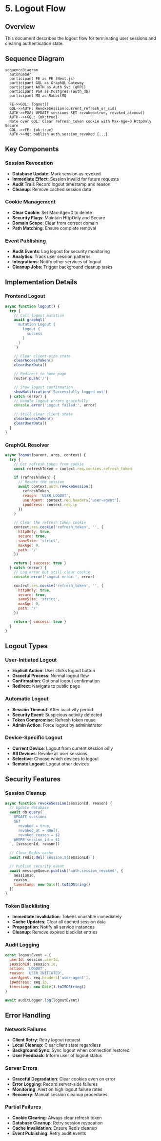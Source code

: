 # 5. Logout Flow

## Overview

This document describes the logout flow for terminating user sessions and clearing authentication state.

## Sequence Diagram

```mermaid
sequenceDiagram
  autonumber
  participant FE as FE (Next.js)
  participant GQL as GraphQL Gateway
  participant AUTH as Auth Svc (gRPC)
  participant PGA as Postgres (auth_db)
  participant MQ as RabbitMQ

  FE->>GQL: logout()
  GQL->>AUTH: RevokeSession(current_refresh_or_sid)
  AUTH->>PGA: UPDATE sessions SET revoked=true, revoked_at=now()
  AUTH-->>GQL: {ok:true}
  Note over GQL: Clear refresh_token cookie with Max-Age=0 HttpOnly Secure
  GQL-->>FE: {ok:true}
  AUTH->>MQ: publish auth.session_revoked {...}
```

## Key Components

### Session Revocation
- **Database Update**: Mark session as revoked
- **Immediate Effect**: Session invalid for future requests
- **Audit Trail**: Record logout timestamp and reason
- **Cleanup**: Remove cached session data

### Cookie Management
- **Clear Cookie**: Set Max-Age=0 to delete
- **Security Flags**: Maintain HttpOnly and Secure
- **Domain Scope**: Clear from correct domain
- **Path Matching**: Ensure complete removal

### Event Publishing
- **Audit Events**: Log logout for security monitoring
- **Analytics**: Track user session patterns
- **Integrations**: Notify other services of logout
- **Cleanup Jobs**: Trigger background cleanup tasks

## Implementation Details

### Frontend Logout
```javascript
async function logout() {
  try {
    // Call logout mutation
    await graphql(`
      mutation Logout {
        logout {
          success
        }
      }
    `)

    // Clear client-side state
    clearAccessToken()
    clearUserData()

    // Redirect to home page
    router.push('/')

    // Show logout confirmation
    showNotification('Successfully logged out')
  } catch (error) {
    // Handle logout errors gracefully
    console.error('Logout failed:', error)

    // Still clear client state
    clearAccessToken()
    clearUserData()
  }
}
```

### GraphQL Resolver
```javascript
async logout(parent, args, context) {
  try {
    // Get refresh token from cookie
    const refreshToken = context.req.cookies.refresh_token

    if (refreshToken) {
      // Revoke the session
      await context.auth.revokeSession({
        refreshToken,
        reason: 'USER_LOGOUT',
        userAgent: context.req.headers['user-agent'],
        ipAddress: context.req.ip
      })
    }

    // Clear the refresh token cookie
    context.res.cookie('refresh_token', '', {
      httpOnly: true,
      secure: true,
      sameSite: 'strict',
      maxAge: 0,
      path: '/'
    })

    return { success: true }
  } catch (error) {
    // Log error but still clear cookie
    console.error('Logout error:', error)

    context.res.cookie('refresh_token', '', {
      httpOnly: true,
      secure: true,
      sameSite: 'strict',
      maxAge: 0,
      path: '/'
    })

    return { success: true }
  }
}
```

## Logout Types

### User-Initiated Logout
- **Explicit Action**: User clicks logout button
- **Graceful Process**: Normal logout flow
- **Confirmation**: Optional logout confirmation
- **Redirect**: Navigate to public page

### Automatic Logout
- **Session Timeout**: After inactivity period
- **Security Event**: Suspicious activity detected
- **Token Compromise**: Refresh token reuse
- **Admin Action**: Force logout by administrator

### Device-Specific Logout
- **Current Device**: Logout from current session only
- **All Devices**: Revoke all user sessions
- **Selective**: Choose which devices to logout
- **Remote Logout**: Logout other devices

## Security Features

### Session Cleanup
```javascript
async function revokeSession(sessionId, reason) {
  // Update database
  await db.query(`
    UPDATE sessions
    SET
      revoked = true,
      revoked_at = NOW(),
      revoked_reason = $2
    WHERE session_id = $1
  `, [sessionId, reason])

  // Clear Redis cache
  await redis.del(`session:${sessionId}`)

  // Publish security event
  await messageQueue.publish('auth.session_revoked', {
    sessionId,
    reason,
    timestamp: new Date().toISOString()
  })
}
```

### Token Blacklisting
- **Immediate Invalidation**: Tokens unusable immediately
- **Cache Updates**: Clear all cached session data
- **Propagation**: Notify all service instances
- **Cleanup**: Remove expired blacklist entries

### Audit Logging
```javascript
const logoutEvent = {
  userId: session.userId,
  sessionId: session.id,
  action: 'LOGOUT',
  reason: 'USER_INITIATED',
  userAgent: req.headers['user-agent'],
  ipAddress: req.ip,
  timestamp: new Date().toISOString()
}

await auditLogger.log(logoutEvent)
```

## Error Handling

### Network Failures
- **Client Retry**: Retry logout request
- **Local Cleanup**: Clear client state regardless
- **Background Sync**: Sync logout when connection restored
- **User Feedback**: Inform user of logout status

### Server Errors
- **Graceful Degradation**: Clear cookies even on error
- **Error Logging**: Record server-side failures
- **Monitoring**: Alert on high logout failure rates
- **Recovery**: Manual session cleanup procedures

### Partial Failures
- **Cookie Clearing**: Always clear refresh token
- **Database Cleanup**: Retry session revocation
- **Cache Invalidation**: Ensure Redis cleanup
- **Event Publishing**: Retry audit events